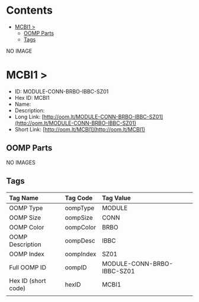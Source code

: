 



Contents
========

* [MCBI1 > ](#mcbi1--)
	* [OOMP Parts](#oomp-parts)
	* [Tags](#tags)
  
NO IMAGE  
# MCBI1 > 

- ID: MODULE-CONN-BRBO-IBBC-SZ01
- Hex ID: MCBI1
- Name: 
- Description: 
- Long Link: [http://oom.lt/MODULE-CONN-BRBO-IBBC-SZ01](http://oom.lt/MODULE-CONN-BRBO-IBBC-SZ01)
- Short Link: [http://oom.lt/MCBI1](http://oom.lt/MCBI1)

## OOMP Parts
  
NO IMAGES  
## Tags
  

|Tag Name|Tag Code|Tag Value|
| :--- | :--- | :--- |
|OOMP Type|oompType|MODULE|
|OOMP Size|oompSize|CONN|
|OOMP Color|oompColor|BRBO|
|OOMP Description|oompDesc|IBBC|
|OOMP Index|oompIndex|SZ01|
|Full OOMP ID|oompID|MODULE-CONN-BRBO-IBBC-SZ01|
|Hex ID (short code)|hexID|MCBI1|
||||
